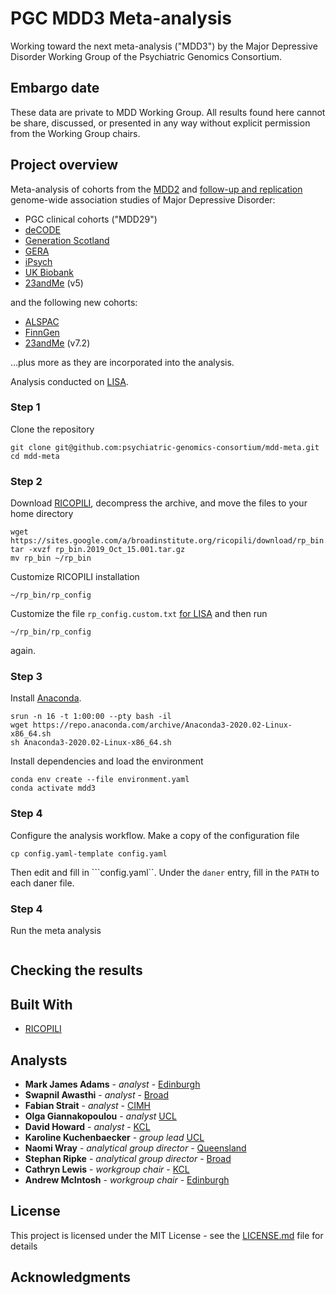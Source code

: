 # PGC MDD3 Meta-analysis

Working toward the next meta-analysis ("MDD3") by the Major Depressive Disorder Working Group of the Psychiatric Genomics Consortium.

## Embargo date

These data are private to MDD Working Group. All results found here cannot be share, discussed, or presented in any way without explicit permission from the Working Group chairs. 

## Project overview

Meta-analysis of cohorts from the [MDD2](https://doi.org/10.1038/s41588-018-0090-3) and [follow-up and replication](https://doi.org/10.1038/s41593-018-0326-7) genome-wide association studies of Major Depressive Disorder:

- PGC clinical cohorts ("MDD29")
- [deCODE](http://www.decode.com)
- [Generation Scotland](https://www.ed.ac.uk/generation-scotland/)
- [GERA](https://www.ncbi.nlm.nih.gov/projects/gap/cgi-bin/study.cgi?study_id=phs000674.v1.p1)
- [iPsych](https://ipsych.dk)
- [UK Biobank](https://www.ukbiobank.ac.uk)
- [23andMe](https://www.23andme.com/) (v5)

and the following new cohorts:

- [ALSPAC](http://www.bristol.ac.uk/alspac/)
- [FinnGen](https://www.finngen.fi/en)
- [23andMe](https://www.23andme.com/) (v7.2)

…plus more as they are incorporated into the analysis.

Analysis conducted on [LISA](https://geneticcluster.org).

### Step 1

Clone the repository

```
git clone git@github.com:psychiatric-genomics-consortium/mdd-meta.git
cd mdd-meta
```


### Step 2


Download [RICOPILI](https://sites.google.com/a/broadinstitute.org/ricopili/), decompress the archive, and move the files to your home directory

```
wget https://sites.google.com/a/broadinstitute.org/ricopili/download/rp_bin.2019_Oct_15.001.tar.gz
tar -xvzf rp_bin.2019_Oct_15.001.tar.gz
mv rp_bin ~/rp_bin
```

Customize RICOPILI installation

```
~/rp_bin/rp_config
```

Customize the file `rp_config.custom.txt` [for LISA](https://docs.google.com/spreadsheets/d/1LhNYIXhFi7yXBC17UkjI1KMzHhKYz0j2hwnJECBGZk4/edit#gid=255132922) and then run 

```
~/rp_bin/rp_config
```

again.

### Step 3

Install [Anaconda](https://www.anaconda.com).

```
srun -n 16 -t 1:00:00 --pty bash -il
wget https://repo.anaconda.com/archive/Anaconda3-2020.02-Linux-x86_64.sh
sh Anaconda3-2020.02-Linux-x86_64.sh
```

Install dependencies and load the environment

```
conda env create --file environment.yaml
conda activate mdd3
```

### Step 4

Configure the analysis workflow. Make a copy of the configuration file

```
cp config.yaml-template config.yaml
```

Then edit and fill in ```config.yaml``. Under the `daner` entry, fill in the `PATH` to each daner file.

### Step 4

Run the meta analysis

```
```


## Checking the results

## Built With

- [RICOPILI](https://sites.google.com/a/broadinstitute.org/ricopili)

## Analysts

* **Mark James Adams** - *analyst* - [Edinburgh](https://www.ed.ac.uk)
* **Swapnil Awasthi** - *analyst* - [Broad](https://www.broadinstitute.org/)
* **Fabian Strait** - *analyst* - [CIMH](https://www.zi-mannheim.de/)
* **Olga Giannakopoulou** - *analyst* [UCL](http://www.bristol.ac.uk/alspac/)
* **David Howard** - *analyst* - [KCL](https://www.kcl.ac.uk/)
* **Karoline Kuchenbaecker** - *group lead* [UCL](http://www.bristol.ac.uk/alspac/)
* **Naomi Wray** - *analytical group director* - [Queensland](https://cnsgenomics.com/)
* **Stephan Ripke** - *analytical group director* - [Broad](https://www.broadinstitute.org/)
* **Cathryn Lewis** - *workgroup chair* - [KCL](https://www.kcl.ac.uk/)
* **Andrew McIntosh** - *workgroup chair* - [Edinburgh](https://www.ed.ac.uk)

## License

This project is licensed under the MIT License - see the [LICENSE.md](LICENSE) file for details

## Acknowledgments


